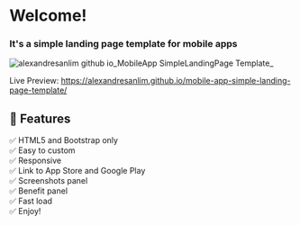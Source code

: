 
# Welcome!
### It's a simple landing page template for mobile apps

![alexandresanlim github io_MobileApp SimpleLandingPage Template_](https://user-images.githubusercontent.com/5353685/120659699-fb795400-c45c-11eb-8aa7-d321aad6541c.png)


Live Preview:
https://alexandresanlim.github.io/mobile-app-simple-landing-page-template/

## 🎉 Features

✅ HTML5 and Bootstrap only</br>
✅ Easy to custom</br>
✅ Responsive</br>
✅ Link to App Store and Google Play</br>
✅ Screenshots panel</br>
✅ Benefit panel</br>
✅ Fast load</br>
✅ Enjoy!
